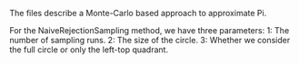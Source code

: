 The files describe a Monte-Carlo based approach to approximate Pi.

For the NaiveRejectionSampling method, we have three parameters: 
1: The number of sampling runs.
2: The size of the circle.
3: Whether we consider the full circle or only the left-top quadrant. 
